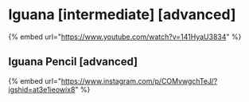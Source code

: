 # Iguana \[intermediate] \[advanced]

{% embed url="https://www.youtube.com/watch?v=141HyaU3834" %}

## Iguana Pencil \[advanced]

{% embed url="https://www.instagram.com/p/COMvwgchTeJ/?igshid=at3e1ieowix8" %}



